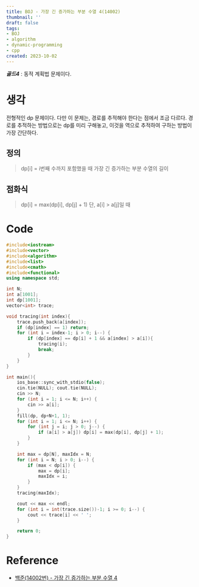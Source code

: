 ```yaml
---
title: BOJ - 가장 긴 증가하는 부분 수열 4(14002)
thumbnail: ''
draft: false
tags:
- BOJ
- algorithm
- dynamic-programming
- cpp
created: 2023-10-02
---
```


***골드4*** : 동적 계획법 문제이다.

# 생각

전형적인 dp 문제이다. 다만 이 문제는, 경로를 추적해야 한다는 점에서 조금 다르다. 경로를 추적하는 방법으로는 dp를 미리 구해놓고, 이것을 역으로 추적하여 구하는 방법이 가장 간단하다.

## 정의

 > 
 > dp\[i\] = i번째 수까지 포함했을 때 가장 긴 증가하는 부분 수열의 길이

## 점화식

 > 
 > dp\[i\] = max(dp\[i\], dp\[j\] + 1) 단, a\[i\] > a\[j\]일 때

# Code

````c++
#include<iostream>
#include<vector>
#include<algorithm>
#include<list>
#include<cmath>
#include<functional>
using namespace std;

int N;
int a[1001];
int dp[1001];
vector<int> trace;

void tracing(int index){
    trace.push_back(a[index]);
    if (dp[index] == 1) return;
    for (int i = index-1; i > 0; i--) {
        if (dp[index] == dp[i] + 1 && a[index] > a[i]){
            tracing(i);
            break;
        }
    }
}

int main(){
    ios_base::sync_with_stdio(false);
    cin.tie(NULL); cout.tie(NULL);
    cin >> N;
    for (int i = 1; i <= N; i++) {
        cin >> a[i];
    }
    fill(dp, dp+N+1, 1);
    for (int i = 1; i <= N; i++) {
        for (int j = i; j > 0; j--) {
            if (a[i] > a[j]) dp[i] = max(dp[i], dp[j] + 1);
        }
    }

    int max = dp[N], maxIdx = N;
    for (int i = N; i > 0; i--) {
        if (max < dp[i]) {
            max = dp[i];
            maxIdx = i;
        }
    }
    tracing(maxIdx);

    cout << max << endl;
    for (int i = int(trace.size())-1; i >= 0; i--) {
        cout << trace[i] << ' ';
    }

    return 0;
}
````

# Reference

* [백준(14002번) - 가장 긴 증가하는 부분 수열 4](https://www.acmicpc.net/problem/14002)
